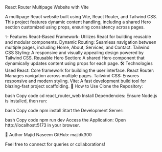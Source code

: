 React Router Multipage Website with Vite

A multipage React website built using Vite, React Router, and Tailwind CSS. This project features dynamic content handling, including a shared Hero section customized using props, ensuring consistency across pages.

✨ Features
React-Based Framework: Utilizes React for building reusable and modular components.
Dynamic Routing: Seamless navigation between multiple pages, including Home, About, Services, and Contact.
Tailwind CSS Styling: A responsive and visually appealing design powered by Tailwind CSS.
Reusable Hero Section: A shared Hero component that dynamically updates content using props for each page.
🛠️ Technologies Used
React: Core framework for building the user interface.
React Router: Manages navigation across multiple pages.
Tailwind CSS: Ensures responsive and modern styling.
Vite: A fast development build tool for blazing-fast project scaffolding.
🚀 How to Use
Clone the Repository:


bash
Copy code
cd react_router_web
Install Dependencies: Ensure Node.js is installed, then run:

bash
Copy code
npm install
Start the Development Server:

bash
Copy code
npm run dev
Access the Application: Open http://localhost:5173 in your browser.

👤 Author
Majid Naseem
GitHub: majidk300

Feel free to connect for queries or collaborations!
